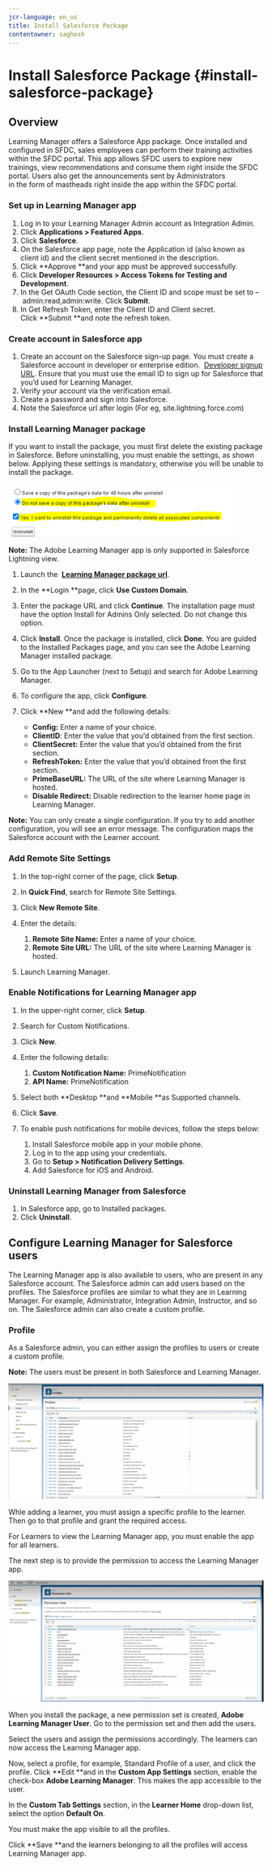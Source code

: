 ```yaml
---
jcr-language: en_us
title: Install Salesforce Package
contentowner: saghosh
---
```



# Install Salesforce Package {#install-salesforce-package}

## Overview

Learning Manager offers a Salesforce&nbsp;App package. Once installed and configured in SFDC, sales employees can perform their training activities within the SFDC portal. This app allows SFDC users to explore new trainings, view recommendations and consume them right inside the SFDC portal. Users also get the announcements sent by Administrators in&nbsp;the&nbsp;form of mastheads right inside the app within the SFDC portal.&nbsp;&nbsp;

### Set up in Learning Manager app

1. Log in to your Learning Manager Admin account as Integration Admin.
1. Click **Applications > Featured Apps**.
1. Click&nbsp;**Salesforce**.
1. On the Salesforce app page, note the&nbsp;Application id&nbsp;(also known as client id) and the client secret mentioned in the description.
1. Click&nbsp;**Approve&nbsp;**and your app must be approved successfully.
1. Click&nbsp;**Developer Resources > Access Tokens for Testing and Development**.
1. In the Get OAuth Code section, the Client ID and scope must be set to –&nbsp;admin:read,admin:write.&nbsp;Click&nbsp;**Submit**.
1. In Get Refresh Token, enter the Client ID and Client secret. Click&nbsp;**Submit&nbsp;**and note the refresh token.

### Create account in Salesforce app

1. Create an account on the Salesforce sign-up page. You must create a Salesforce account in developer or enterprise edition.&nbsp; [Developer signup URL](https://developer.salesforce.com/signup).&nbsp;Ensure that you must use the email ID to sign up for Salesforce that you’d used for Learning Manager.&nbsp;
1. Verify your account via the verification email.&nbsp;
1. Create a password and sign into Salesforce.
1. Note the Salesforce&nbsp;url&nbsp;after login (For&nbsp;eg, site.lightning.force.com)

### Install Learning Manager package

If you want to install the package, you must first delete the existing package in Salesforce. Before uninstalling, you must enable the settings, as shown below. Applying these settings is mandatory, otherwise you will be unable to install the package.&nbsp;

![](assets/uninstall-package.png)

**Note:**&nbsp;The Adobe Learning Manager app is only supported in Salesforce Lightning view.

1. Launch the&nbsp; [**Learning Manager package url**](https://test.salesforce.com/packaging/installPackage.apexp?p0=04t1k0000008gQb&isdtp=p1).&nbsp;&nbsp;
1. In the **Login **page, click&nbsp;**Use Custom Domain**.

1. Enter the package URL and click&nbsp;**Continue**.&nbsp;The installation page must have the option&nbsp;Install for Admins Only&nbsp;selected. Do not change this option.
1. Click&nbsp;**Install**.&nbsp;Once the package is installed, click&nbsp;**Done**. You are guided to the Installed Packages page, and you can see the Adobe Learning Manager installed package.

1. Go to the App Launcher (next to Setup) and search for Adobe Learning Manager.
1. To configure the app, click&nbsp;**Configure**.
1. Click&nbsp;**New&nbsp;**and add the following details:

   * **Config:** Enter a name of your choice.
   * **ClientID**: Enter the value that you’d obtained from the first section.
   * **ClientSecret:** Enter the value that you’d obtained from the first section.
   * **RefreshToken:** Enter the value that you’d obtained from the first section.
   * **PrimeBaseURL:** The URL of the site where Learning Manager is hosted.
   * **Disable Redirect:** Disable redirection to the learner home page in Learning Manager.

**Note:**&nbsp;You can only create a single configuration. If you try to add another configuration, you will see an error message. The configuration maps the Salesforce account with the Learner account.

### Add Remote Site Settings

1. In the top-right corner of the page, click **Setup**.
1. In **Quick Find**, search for&nbsp;Remote Site Settings.
1. Click&nbsp;**New Remote Site**.
1. Enter the details:

   1. **Remote Site Name:** Enter a name of your choice.
   1. **Remote Site URL:** The URL of the site where Learning Manager is hosted.

1. Launch Learning Manager.

### Enable Notifications for Learning Manager app

1. In the upper-right corner, click&nbsp;**Setup**.&nbsp;
1. Search for Custom Notifications.&nbsp;
1. Click&nbsp;**New**.
1. Enter the following details:&nbsp;&nbsp;

   1. **Custom Notification Name:** PrimeNotification&nbsp;
   1. **API Name:** PrimeNotification

1. Select both **Desktop **and **Mobile **as Supported channels.

1. Click&nbsp;**Save**.
1. To enable push notifications for mobile devices, follow the steps below:

   1. Install Salesforce mobile app in your mobile phone.
   1. Log in to the app using your credentials.
   1. Go to&nbsp;**Setup > Notification Delivery Settings**.
   1. Add Salesforce for iOS and Android.

### Uninstall Learning Manager from Salesforce

1. In Salesforce app, go to&nbsp;Installed packages.
1. Click&nbsp;**Uninstall**.

## Configure Learning Manager for Salesforce users

The Learning Manager app is also available to users, who are present in any Salesforce account. The Salesforce admin can add users based on the profiles. The Salesforce profiles are similar to what they are in Learning Manager. For example, Administrator, Integration Admin, Instructor, and so on. The Salesforce admin can also create a custom profile.

### Profile

As a Salesforce admin, you can either assign the profiles to users or create a custom profile.

**Note:** The users must be present in both Salesforce and Learning Manager.

![](assets/create-profile.png)

Whle adding a learner, you must assign a specific profile to the learner. Then go to that profile and grant the required access.

For Learners to view the Learning Manager app, you must enable the app for all learners.

The next step is to provide the permission to access the Learning Manager app.

![](assets/permission-set.png)

When you install the package, a new permission set is created,&nbsp;**Adobe Learning Manager User**. Go to the permission set and then add the users.

Select the users and assign the permissions accordingly. The learners can now access the Learning Manager app.

Now, select a profile, for example, Standard Profile of a user, and click the profile. Click **Edit **and in the **Custom App Settings** section, enable the check-box **Adobe Learning Manager**. This makes the app accessible to the user.

In the **Custom Tab Settings** section, in the **Learner Home** drop-down list, select the option **Default On**.

You must make the app visible to all the profiles.

Click **Save **and the learners belonging to all the profiles will access Learning Manager app.

